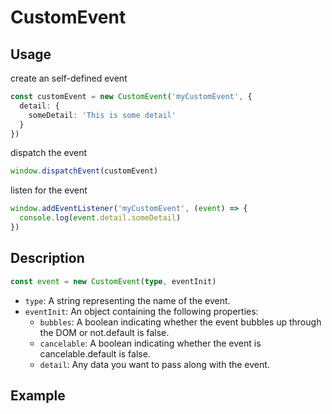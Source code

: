 # CustomEvent

## Usage

create an self-defined event

```ts
const customEvent = new CustomEvent('myCustomEvent', {
  detail: {
    someDetail: 'This is some detail'
  }
})
```

dispatch the event

```ts
window.dispatchEvent(customEvent)
```

listen for the event

```ts
window.addEventListener('myCustomEvent', (event) => {
  console.log(event.detail.someDetail)
})
```

## Description

```ts
const event = new CustomEvent(type, eventInit)
```

- `type`: A string representing the name of the event.
- `eventInit`: An object containing the following properties:
  - `bubbles`: A boolean indicating whether the event bubbles up through the DOM or not.default is false.
  - `cancelable`: A boolean indicating whether the event is cancelable.default is false.
  - `detail`: Any data you want to pass along with the event.

## Example
